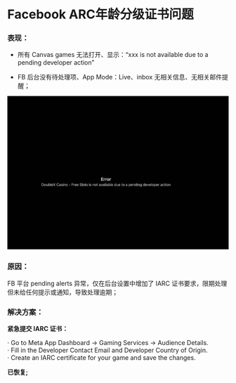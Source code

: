 # Facebook ARC年龄分级证书问题

### 表现：

- 所有 Canvas games 无法打开、显示：“xxx is not available due to a pending developer action”

- FB 后台没有待处理项、App Mode：Live、inbox 无相关信息、无相关邮件提醒；

![img_v3_02qr_21ffbacc-64f7-4353-b3ab-22de096123bg](/assets/6cfb9c800ec576c546f6a54585b1f338.jpg)

### 原因：

FB 平台 pending alerts 异常，仅在后台设置中增加了 IARC 证书要求，限期处理但未给任何提示或通知，导致处理逾期；

### 解决方案：

**紧急提交 IARC 证书：**

· Go to Meta App Dashboard → Gaming Services → Audience Details.  
· Fill in the Developer Contact Email and Developer Country of Origin.  
· Create an IARC certificate for your game and save the changes.

**已恢复;**

‍
